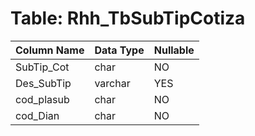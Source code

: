 # Table: Rhh_TbSubTipCotiza

| Column Name | Data Type | Nullable |
|-------------|-----------|----------|
| SubTip_Cot | char | NO |
| Des_SubTip | varchar | YES |
| cod_plasub | char | NO |
| cod_Dian | char | NO |
